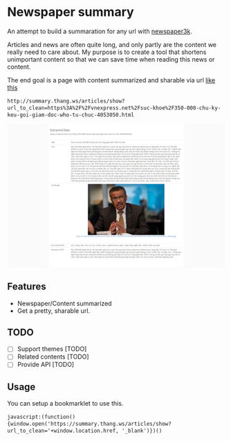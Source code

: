 Newspaper summary
======

An attempt to build a summaration for any url with [newspaper3k](https://pypi.org/project/newspaper3k/).

Articles and news are often quite long, and only partly are the content we really need to care about. My purpose is to create a tool that shortens unimportant content so that we can save time when reading this news or content.

The end goal is a page with content summarized and sharable via url [like this](http://summary.thang.ws/articles/show?url_to_clean=https%3A%2F%2Fvnexpress.net%2Fsuc-khoe%2F350-000-chu-ky-keu-goi-giam-doc-who-tu-chuc-4053050.html)

```
http://summary.thang.ws/articles/show?url_to_clean=https%3A%2F%2Fvnexpress.net%2Fsuc-khoe%2F350-000-chu-ky-keu-goi-giam-doc-who-tu-chuc-4053050.html
```

![reader mode](demo-summary.png)

## Features

* Newspaper/Content summarized
* Get a pretty, sharable url.

## TODO

* [ ] Support themes [TODO]
* [ ] Related contents [TODO]
* [ ] Provide API [TODO]

## Usage

You can setup a bookmarklet to use this.

```
javascript:(function(){window.open('https://summary.thang.ws/articles/show?url_to_clean='+window.location.href, '_blank')})()
```
